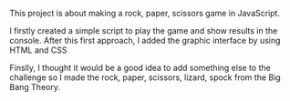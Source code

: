 This project is about making a rock, paper, scissors game in JavaScript.

I firstly created a simple script to play the game and show results in the console.
After this first approach, I added the graphic interface by using HTML and CSS

Finslly, I thought it would be a good idea to add something else to the challenge so I made the rock, paper, scissors, lizard, spock from the Big Bang Theory.
